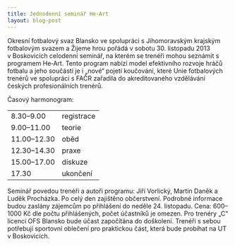 ```yaml
---
title: Jednodenní seminář He-Art
layout: blog-post
---
```


Okresní fotbalový svaz Blansko ve spolupráci s Jihomoravským krajským fotbalovým svazem a Žijeme hrou pořádá v sobotu 30. listopadu 2013 v Boskovicích celodenní seminář, na kterém se trenéři mohou seznámit s programem He‑Art. Tento program nabízí model efektivního rozvoje hráčů fotbalu a jeho součástí je i „nové“ pojetí koučování, které Unie fotbalových trenérů ve spolupráci s FAČR zařadila do akreditovaného vzdělávání českých profesionálních trenérů.

Časový harmonogram:

<table class="table table-striped indent">
	<tr>
		<td>8.30–9.00</td>
 		<td>registrace</td>
	</tr>
	<tr>
		<td>9.00–11.00</td>
		<td>teorie</td>
	</tr>
	<tr>
		<td>11.00–12.30</td>
		<td colspan="2">oběd</td>
	</tr>
	<tr>
		<td>12.30–14.30</td>
		<td>praxe</td>
	</tr>
	<tr>
		<td>15.00–17.00</td>
		<td>diskuze</td>
	</tr>
	<tr>
		<td>17.30</td>
		<td>ukončení</td>
	</tr>
</table>

Seminář povedou trenéři a autoři programu: Jiří Vorlický, Martin Daněk a Luděk Procházka. Po celý den zajištěno občerstvení. Podrobné informace budou zaslány zájemcům po přihlášení do neděle 24. listopadu. Cena: 600–1000 Kč dle počtu přihlášených, počet účastníků je omezen. Pro trenéry „C“ licencí OFS Blansko bude účast započítána do doškolení. Trenéři s sebou potřebují sportovní oblečení pro praktickou část, která bude probíhat na UT v Boskovicích.
